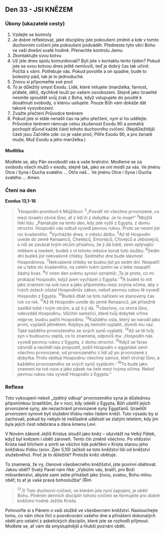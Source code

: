 ## Den 33 - JSI KNĚZEM

### Úkony (ukazatelé cesty)

1. Vzdejte se kontroly
1. Je dobré reflektovat, jaké disciplíny jste pokoušeni změnit a kde v tomto duchovním cvičení jste pokoušeni podvádět. Předneste tyto věci Bohu ve vaší dnešní svaté hodině. Přenechte kontrolu Jemu.
1. Zkontaktujte svou kotvu
1. Už jste dnes spolu komunikovali? Byli jste v kontaktu tento týden? Pokud jste se svou kotvou dnes ještě nemluvili, teď je dobrý čas tak učinit. Počítá s vámi. Potřebuje vás. Pokud povolíte a on spadne, bude to bolestný pád, tak je to jednoduché.
1. Znovu si připomeňte své proč
1. To je důležitý smysl Exodu. Lidé, které milujete (manželka, farnost, přátelé, děti), dychtivě touží po vašem osvobození. Stejně jako Izraelité nesmíte spouštět svůj zrak z Boha, když vstupujete do pouště k dosáhnutí svobody, o kterou usilujete. Pouze Bůh vám dokáže dát takové vysvobození.
1. Zvažte přečtení Průvodce terénem
1. Pokud jste si stále nenašli čas na jeho přečtení, nyní si ho udělejte. Průvodce terénem rámcuje celou zkušenost Exodu 90 a pomáhá pochopit důvod každé části tohoto duchovního cvičení. (Nejdůležitější části jsou Začněte zde: co je vaše proč; Pilíře Exodu 90, a pro ženaté muže, Muž Exodu a jeho manželka.)

#### Modlitba

Modlete se, aby Pán osvobodil vás a vaše bratrství.
Modleme se za svobodu všech mužů v exodu, stejně tak, jako se oni modlí za vás.
Ve jménu Otce i Syna i Ducha svatého … Otče náš… Ve jménu Otce i Syna i Ducha svatého … Amen.

### Čtení na den

**Exodus 13,1-16**

> <sup>1</sup>Hospodin promluvil k Mojžíšovi:
> <sup>2</sup>„Posvěť mi všechno prvorozené, co mezi Izraelci otvírá lůno, ať z lidí či z dobytka. Je to moje!“
> <sup>3</sup>Mojžíš řekl lidu: „Pamatujte na tento den, kdy jste vyšli z Egypta, z domu otroctví. Hospodin vás odtud vyvedl pevnou rukou. Proto se nesmí jíst nic kvašeného.
> <sup>4</sup>Vycházíte dnes, v měsíci ábíbu.
> <sup>5</sup>Až tě Hospodin uvede do země Kenaanců, Chetejců, Emorejců, Chivejců a Jebúsejců, o níž se zavázal tvým otcům přísahou, že ji dá tobě, zemi oplývající mlékem a medem, budeš v ní tohoto měsíce konat tuto službu:
> <sup>6</sup>Sedm dní budeš jíst nekvašené chleby. Sedmého dne bude slavnost Hospodinova.
> <sup>7</sup>Nekvašené chleby se budou jíst po sedm dní. Nespatří se u tebe nic kvašeného, na celém tvém území se u tebe nespatří žádný kvas.
> <sup>8</sup>V onen den svému synovi oznámíš: ‚To je proto, co mi prokázal Hospodin, když jsem vycházel z Egypta.‘
> <sup>9</sup>A budeš to mít jako znamení na své ruce a jako připomínku mezi svýma očima, aby v tvých ústech zůstal Hospodinův zákon, neboť pevnou rukou tě vyvedl Hospodin z Egypta.
> <sup>10</sup>Budeš dbát na toto nařízení ve stanovený čas rok co rok.
> <sup>11</sup>Až tě Hospodin uvede do země Kenaanců, jak přísežně zaslíbil tobě i tvým otcům, a až ti ji dá,
> <sup>12</sup>všechno, co otvírá lůno, odevzdáš Hospodinu. Všichni samečci, které tvůj dobytek vrhne nejprve, budou patřit Hospodinu.
> <sup>13</sup>Každého osla, který se narodil jako první, vyplatíš jehnětem. Kdybys jej nemohl vyplatit, zlomíš mu vaz. Také každého prvorozeného ze svých synů vyplatíš.
> <sup>14</sup>Až se tě tvůj syn v budoucnu zeptá, co to znamená, odpovíš mu: ‚Hospodin nás vyvedl pevnou rukou z Egypta, z domu otroctví.
> <sup>15</sup>Když se farao zatvrdil a nechtěl nás propustit, pobil Hospodin v egyptské zemi všechno prvorozené, od prvorozeného z lidí až po prvorozené z dobytka. Proto obětuji Hospodinu všechny samce, kteří otvírají lůno, a každého prvorozeného ze svých synů vyplácím.‘
> <sup>16</sup>To bude jako znamení na tvé ruce a jako pásek na čele mezi tvýma očima. Neboť pevnou rukou nás vyvedl Hospodin z Egypta.“

### Reflexe

Toto vykoupení neboli „zpětný odkup“ prvorozeného syna je důslednou připomínkou Izraelitům, že v noci, kdy odešli z Egypta,
Bůh ušetřil jejich prvorozené syny, ale nezachránil prvorozené syny Egypťanů. Izraelští prvorození synové byli služební třídou
nebo řádem kněží. Tuto výsadu by si zachovali, pokud by nebylo té nešťastné události se zlatým teletem, kdy jim byla jejich čest
odebrána a dána kmenu Levi.

V Novém zákoně Ježíš Kristus sloužil jako kněz – obzvlášť na Velký Pátek, když byl knězem i obětí zároveň. Tento čin změnil
všechno. Po vítězství Krista nad hříchem a smrtí se všichni lidé pokřtěni v Krista stanou jeho kněžskou třídou (srov. Zjev 5,10)
(ačkoli se toto kněžství liší od kněžství služebného). Proč je to důležité? Protože kněz obětuje.

To znamená, že vy, členové všeobecného kněžšství, jste povinni obětovat. Jakou oběť? Svatý Pavel nám říká: „Vybízím vás, bratří,
pro Boží milosrdenství, abyste sami sebe přinášeli jako živou, svatou, Bohu milou oběť; to ať je vaše pravá bohoslužba“ (Řím

> <sup>12</sup>,1) Toto duchovní cvičení, ve kterém jste nyní zapojeni, je obětí Bohu. Plněním denních disciplín tohoto cvičení se formujete pro
> dobré kněžství hodné Ježíše Krista.

Pohovořte si s Pánem o vaší službě ve všeobecném kněžství. Naslouchejte tomu, co vám chce říct o posvěcování vašeho dne a
přinášení dokonalých obětí pro ostatní z asketických disciplín, které jste se rozhodli přijmout. Modlete se, ať vám dá smysluplnější
a hlubší poznání oběti.
